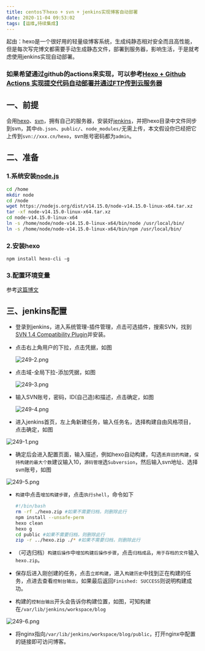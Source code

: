 ```yaml
---
title: centos下hexo + svn + jenkins实现博客自动部署
date: 2020-11-04 09:53:02
tags: [运维,持续集成]
---
```


起由：hexo是一个很好用的轻量级博客系统，生成纯静态相对安全而且高性能，但是每次写完博文都需要手动生成静态文件，部署到服务器，影响生活，于是就考虑使用jenkins实现自动部署。

<!--more-->

### 如果希望通过github的actions来实现，可以参考[Hexo + Github Actions 实现提交代码自动部署并通过FTP传到云服务器](https://blog.ctftools.com/2021/07/newpost-18/)

## 一、前提

会用[hexo](/2017/12/post233/)、[svn](/2020/11/post246/)，拥有自己的服务器，安装好[jenkins](/2020/11/post247/)，并把hexo目录中文件同步到svn，其中`db.json`、`public/`、`node_modules/`无需上传，本文假设你已经把它上传到`svn://xxx.cn/hexo`，svn账号密码都为`admin`。

## 二、准备

### 1.系统安装[node.js](https://nodejs.org/zh-cn/download/)

```bash
cd /home
mkdir node
cd /node
wget https://nodejs.org/dist/v14.15.0/node-v14.15.0-linux-x64.tar.xz
tar -xf node-v14.15.0-linux-x64.tar.xz
cd node-v14.15.0-linux-x64
ln -s /home/node/node-v14.15.0-linux-x64/bin/node /usr/local/bin/
ln -s /home/node/node-v14.15.0-linux-x64/bin/npm /usr/local/bin/
```

### 2.安装hexo

```shell
npm install hexo-cli -g
```

### 3.配置环境变量

参考[这篇博文](/2020/11/post248/)

## 三、jenkins配置

* 登录到jenkins，进入系统管理-插件管理，点击可选插件，搜索SVN，找到[SVN 1.4 Compatibility Plugin](https://plugins.jenkins.io/svncompat14)并安装。

* 点击右上角用户的下拉，点击凭据，如图

  ![249-2.png](/imgs/249/249-2.png)

* 点击域-全局下拉-添加凭据，如图

  ![249-3.png](/imgs/249/249-3.png)

* 输入SVN账号，密码，ID(自己造)和描述，点击确定，如图

  ![249-4.png](/imgs/249/249-4.png)

* 进入jenkins首页，左上角新建任务，输入任务名，选择构建自由风格项目，点击确定，如图

![249-1.png](/imgs/249/249-1.png)

* 确定后会进入配置页面，输入描述，例如hexo自动构建，勾选`丢弃旧的构建`，`保持构建的最大个数`建议输入10，`源码管理`选`Subversion`，然后输入svn地址、选择svn账号，如图

![249-5.png](/imgs/249/249-5.png)

* `构建`中点击`增加构建步骤`，点击`执行shell`，命令如下

  ```bash
  #!/bin/bash
  rm -rf ./hexo.zip #如果不需要归档，则删除此行
  npm install --unsafe-perm
  hexo clean
  hexo g
  cd public #如果不需要归档，则删除此行
  zip -r ../hexo.zip ./* #如果不需要归档，则删除此行
  ```

* （可选归档）`构建后操作`中`增加构建后操作步骤`，点击`归档成品`，`用于存档的文件`输入`hexo.zip`。

* 保存后进入刚创建的任务，点击`立即构建`，进入`构建历史`中找到正在构建的任务，点进去查看`控制台输出`，如果最后返回`Finished: SUCCESS`则说明构建成功。

* 构建的`控制台输出`开头会告诉你构建位置，如图，可知构建在`/var/lib/jenkins/workspace/blog`

![249-6.png](/imgs/249/249-6.png)

* 将nginx指向`/var/lib/jenkins/workspace/blog/public`，打开nginx中配置的链接即可访问博客。